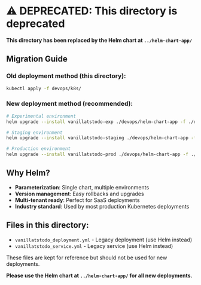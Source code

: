 # ⚠️ DEPRECATED: This directory is deprecated

**This directory has been replaced by the Helm chart at `../helm-chart-app/`**

## Migration Guide

### Old deployment method (this directory):

```bash
kubectl apply -f devops/k8s/
```

### New deployment method (recommended):

```bash
# Experimental environment
helm upgrade --install vanillatstodo-exp ./devops/helm-chart-app -f ./devops/helm-chart-app/values-experimental.yaml

# Staging environment
helm upgrade --install vanillatstodo-staging ./devops/helm-chart-app -f ./devops/helm-chart-app/values-staging.yaml

# Production environment
helm upgrade --install vanillatstodo-prod ./devops/helm-chart-app -f ./devops/helm-chart-app/values-production.yaml
```

## Why Helm?

- **Parameterization**: Single chart, multiple environments
- **Version management**: Easy rollbacks and upgrades
- **Multi-tenant ready**: Perfect for SaaS deployments
- **Industry standard**: Used by most production Kubernetes deployments

## Files in this directory:

- `vanillatstodo_deployment.yml` - Legacy deployment (use Helm instead)
- `vanillatstodo_service.yml` - Legacy service (use Helm instead)

These files are kept for reference but should not be used for new deployments.

**Please use the Helm chart at `../helm-chart-app/` for all new deployments.**
